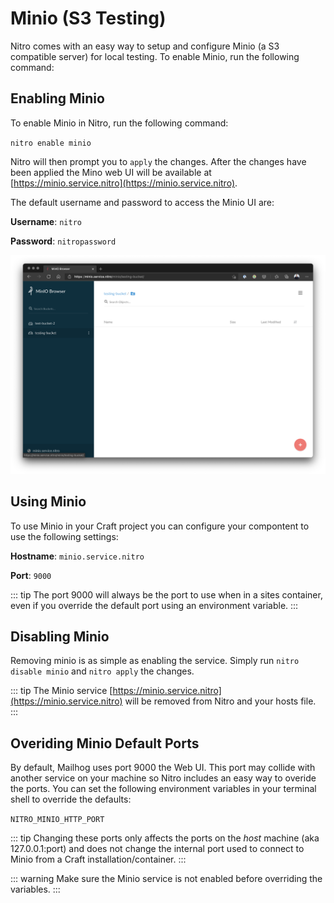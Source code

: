# Minio (S3 Testing)

Nitro comes with an easy way to setup and configure Minio (a S3 compatible server) for local testing. To enable Minio, run the following command:

## Enabling Minio

To enable Minio in Nitro, run the following command:

`nitro enable minio`

Nitro will then prompt you to `apply` the changes. After the changes have been applied the Mino web UI will be available at [https://minio.service.nitro](https://minio.service.nitro).

The default username and password to access the Minio UI are:

__Username__: `nitro`

__Password__: `nitropassword`

![Minio UI](../images/minio-ui.png)

## Using Minio

To use Minio in your Craft project you can configure your compontent to use the following settings:

__Hostname__: `minio.service.nitro`

__Port__: `9000`

::: tip
The port 9000 will always be the port to use when in a sites container, even if you override the default port using an environment variable.
:::

## Disabling Minio

Removing minio is as simple as enabling the service. Simply run `nitro disable minio` and `nitro apply` the changes.

::: tip
The Minio service [https://minio.service.nitro](https://minio.service.nitro) will be removed from Nitro and your hosts file.
:::

## Overiding Minio Default Ports

By default, Mailhog uses port 9000 the Web UI. This port may collide with another service on your machine so Nitro includes an easy way to overide the ports. You can set the following environment variables in your terminal shell to override the defaults:

`NITRO_MINIO_HTTP_PORT`

::: tip
Changing these ports only affects the ports on the _host_ machine (aka 127.0.0.1:port) and does not change the internal port used to connect to Minio from a Craft installation/container.
:::

::: warning
Make sure the Minio service is not enabled before overriding the variables.
:::
